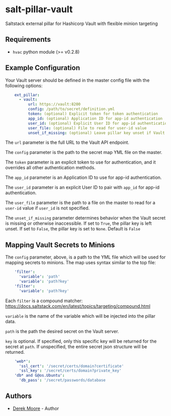 # salt-pillar-vault
Saltstack external pillar for Hashicorp Vault with flexible minion targeting

Requirements
------------
* `hvac` python module (>= v0.2.8) 


Example Configuration
---------------------

Your Vault server should be defined in the master config file with the
following options:

```yaml
    ext_pillar:
      - vault:
          url: https://vault:8200
          config: /path/to/secret/definition.yml
          token: (optional) Explicit token for token authentication
          app_id: (optional) Application ID for app-id authentication
          user_id: (optional) Explicit User ID for app-id authentication
          user_file: (optional) File to read for user-id value
          unset_if_missing: (optional) Leave pillar key unset if Vault secret not found
```

The `url` parameter is the full URL to the Vault API endpoint.

The `config` parameter is the path to the secret map YML file on the master.

The `token` parameter is an explicit token to use for authentication, and it
overrides all other authentication methods.

The `app_id` parameter is an Application ID to use for app-id authentication.

The `user_id` parameter is an explicit User ID to pair with ``app_id`` for
app-id authentication.

The `user_file` parameter is the path to a file on the master to read for a
``user-id`` value if `user_id` is not specified.

The `unset_if_missing` parameter determines behavior when the Vault secret is
missing or otherwise inaccessible. If set to ``True``, the pillar key is left
unset. If set to ``False``, the pillar key is set to ``None``. Default is
``False``

Mapping Vault Secrets to Minions
--------------------------------

The `config` parameter, above, is a path to the YML file which will be
used for mapping secrets to minions. The map uses syntax similar to the
top file:

```yaml
    'filter':
      'variable': 'path'
      'variable': 'path?key'
    'filter':
      'variable': 'path?key'
```

Each `filter` is a compound matcher:
    https://docs.saltstack.com/en/latest/topics/targeting/compound.html

`variable` is the name of the variable which will be injected into the
pillar data.

`path` is the path the desired secret on the Vault server.

`key` is optional. If specified, only this specific key will be returned
for the secret at `path`. If unspecified, the entire secret json structure
will be returned.


```yaml
    'web*':
      'ssl_cert': '/secret/certs/domain?certificate'
      'ssl_key': '/secret/certs/domain?private_key'
    'db* and G@os.Ubuntu':
      'db_pass': '/secret/passwords/database
```

Authors
-------

- [Derek Moore](http://github.com/redredgroovy) - Author
